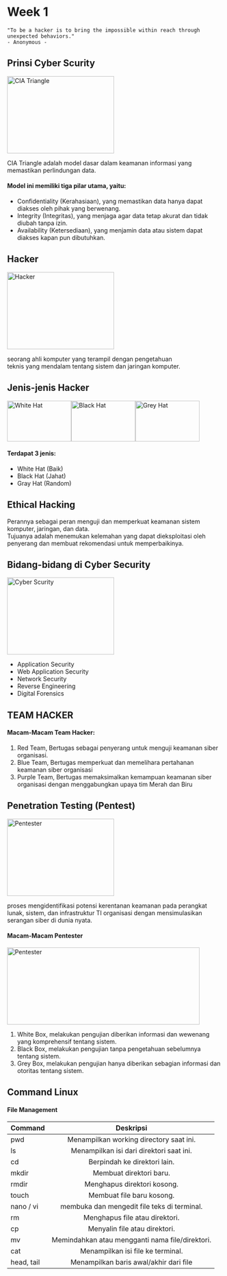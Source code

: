 # Week 1 

```quote
"To be a hacker is to bring the impossible within reach through unexpected behaviors."
- Anonymous -
```

## Prinsi Cyber Scurity
<img src="https://cdn.prod.website-files.com/5ff66329429d880392f6cba2/66a372b4a3d814c4fc284041_63fdd44daa2d3e1f527b40e7_CIA%2520Triad.jpeg" height="180" width="250" alt="CIA Triangle"></img>
<p>
    CIA Triangle adalah model dasar dalam keamanan informasi yang memastikan perlindungan data.
</p>
<h4>Model ini memiliki tiga pilar utama, yaitu:</h4>
<ul>
    <li>Confidentiality (Kerahasiaan), yang memastikan data hanya dapat diakses oleh pihak yang berwenang.</li>
    <li>Integrity (Integritas), yang menjaga agar data tetap akurat dan tidak diubah tanpa izin.</li>
    <li>Availability (Ketersediaan), yang menjamin data atau sistem dapat diakses kapan pun dibutuhkan.</li>
</ul>

## Hacker
<img src="https://blob.cloudcomputing.id/images/9bdd42f5-25f6-478c-89ea-7390ef5b9b07/ilustrasi-hacker-2-l-min.jpg" height="180" width="250" alt="Hacker"></img>
<p>
seorang ahli komputer yang terampil dengan pengetahuan<br>
teknis yang mendalam tentang sistem dan jaringan komputer.
</p>

## Jenis-jenis Hacker
<img src="https://m.media-amazon.com/images/I/61+mF6xaj+L._AC_UY1100_.jpg" height="95" width="150" alt="White Hat"><img src="https://m.media-amazon.com/images/I/51ud9APHxnL._AC_UY1000_.jpg" height="95" width="150" alt="Black Hat"><img src="https://m.media-amazon.com/images/I/619QT9rWdfL._AC_UY1000_.jpg" height="95" width="150" alt="Grey Hat"></img>
<h4>Terdapat 3 jenis: </h4>
<ul>
    <li>White Hat (Baik)</li>
    <li>Black Hat (Jahat)</li>
    <li>Gray Hat (Random)</li>
</ul>

## Ethical Hacking
<p>
    Perannya sebagai peran menguji dan memperkuat keamanan sistem komputer, jaringan, dan data.<br>
    Tujuanya adalah menemukan kelemahan yang dapat dieksploitasi oleh penyerang dan membuat rekomendasi untuk memperbaikinya.
</p>

## Bidang-bidang di Cyber Security
<img src="https://www.linknet.id/files/photos/shares/article/cyber%20security.jpg" height="180" width="250" alt="Cyber Scurity"></img>
<ul>
    <li>Application Security</li>
    <li>Web Application Security</li>
    <li>Network Security</li>
    <li>Reverse Engineering</li>
    <li>Digital Forensics</li>
</ul>

## TEAM HACKER
<h4>Macam-Macam Team Hacker: </h4>
<ol>
    <li>Red Team, Bertugas sebagai penyerang untuk menguji keamanan siber organisasi.</li>
    <li>Blue Team, Bertugas memperkuat dan memelihara pertahanan keamanan siber organisasi</li>
    <li>Purple Team, Bertugas memaksimalkan kemampuan keamanan siber organisasi dengan menggabungkan upaya tim Merah dan Biru</li>
</ol>

## Penetration Testing (Pentest)
<img src="https://computerone.com.au/wp-content/uploads/2020/02/Penetration-Testing-Main.jpg" height="180" width="250" alt="Pentester"></img>
<p>
    proses mengidentifikasi potensi kerentanan keamanan pada perangkat lunak, sistem, dan infrastruktur TI organisasi dengan mensimulasikan serangan siber di dunia nyata.
</p>

<h4>Macam-Macam Pentester</h4>
<img src="https://images.javatpoint.com/tutorial/software-testing/images/greybox-testing.png" height="180" width="450" alt="Pentester"></img>
<ol>
    <li>White Box, melakukan pengujian diberikan informasi dan wewenang yang komprehensif tentang sistem.</li>
    <li>Black Box, melakukan pengujian tanpa pengetahuan sebelumnya tentang sistem.</li>
    <li>Grey Box, melakukan pengujian hanya diberikan sebagian informasi dan otoritas tentang sistem.</li>
</ol>

## Command Linux
<h4>File Management</h4>

| **Command** | **Deskripsi** |
| --- |:---:|
| pwd | Menampilkan working directory saat ini. |
| ls | Menampilkan isi dari direktori saat ini. |
| cd | Berpindah ke direktori lain. |
| mkdir | Membuat direktori baru. |
| rmdir | Menghapus direktori kosong. |
| touch | Membuat file baru kosong. |
| nano / vi | membuka dan mengedit file teks di terminal. |
| rm | Menghapus file atau direktori. |
| cp | Menyalin file atau direktori. |
| mv | Memindahkan atau mengganti nama file/direktori. |
| cat | Menampilkan isi file ke terminal. |
| head, tail | Menampilkan baris awal/akhir dari file |